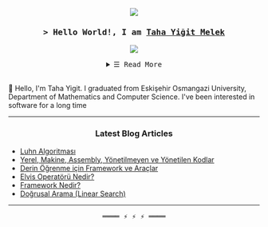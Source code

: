 <p align="center">
  <a align = "center">
      <img src="https://tahayigimelek.files.wordpress.com/2021/04/cropped-cropped-wedding-photography-white-handwriting-logo-design-2.png"/>
  </a>
</p>
            
<!-- Intro  -->
<h3 align="center">
        <samp>&gt; Hello World!, I am
                <b><a target="_blank" href="https://tahayigitmelek.com/">Taha Yiğit Melek</a></b>
        </samp>
</h3>

<p align="center">
  <a href= "https://www.linkedin.com/in/tahayigitmelek">
    <img src="https://img.shields.io/badge/LinkedIn-0077B5?style=for-the-badge&logo=linkedin&logoColor=white"/>
  </a>
</p>

<!-- Details Section-->
<details align="center">
    <summary> <samp>&#9776; Read More</samp></summary>
    <p align="center">
       <img alt="Most Used Languages"
                src="https://github-readme-stats.vercel.app/api/top-langs/?username=tahayigitmelek&theme=blue-green" />
        <br>
    </p>
</details>
<br>


🌱 Hello, I'm Taha Yigit. I graduated from Eskişehir Osmangazi University, Department of Mathematics and Computer Science. I've been interested in software for a long time


---

<h3 align="center"> Latest Blog Articles </h3>


<!-- ARTICLES:START -->
- [Luhn Algoritması](https://tahayigitmelek.com/2021/05/07/luhn-algoritmasi/)
- [Yerel, Makine, Assembly, Yönetilmeyen ve Yönetilen Kodlar](https://tahayigitmelek.com/2021/05/07/yerel-makine-assembly-yonetilmeyen-ve-yonetilen-kodlar/)
- [Derin Öğrenme için Framework ve Araçlar](https://tahayigitmelek.com/2021/04/15/derin-ogrenme-icin-framework-ve-araclar/)
- [Elvis Operatörü Nedir?](https://tahayigitmelek.com/2021/04/15/elvis-operatoru-nedir/)
- [Framework Nedir?](https://tahayigitmelek.com/2021/04/15/framework-nedir/)
- [Doğrusal Arama (Linear Search)](https://tahayigitmelek.com/2021/04/15/dogrusal-arama-linear-search/)
<!-- ARTICLES:END -->

---

<!-- Footer -->
<samp>
    <p align="center">
        ════ ⚡ ⚡ ⚡ ════
    </p>
</samp>
